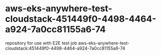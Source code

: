 # aws-eks-anywhere-test-cloudstack-451449f0-4498-4464-a924-7a0cc81155a6-74
repository for use with E2E test job aws-eks-anywhere-test-cloudstack:451449f0-4498-4464-a924-7a0cc81155a6-74
